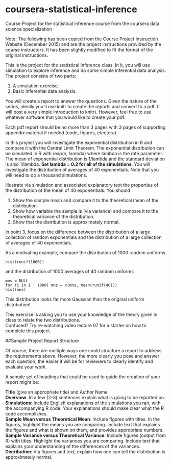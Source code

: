 # coursera-statistical-inference
Course Project for the statistical inference course from the coursera data science specialization

Note: The following has been copied from the Course Project Instruction Website (December 2015) and are the project instructions provided by the course instructors. It has been slightly modified to fit the format of the original instructions.

This is the project for the statistical inference class. In it, you will use simulation to explore inference and do some simple inferential data analysis. The project consists of two parts:

1. A simulation exercise.    
2. Basic inferential data analysis.    

You will create a report to answer the questions. Given the nature of the series, ideally you'll use knitr to create the reports and convert to a pdf. (I will post a very simple introduction to knitr). However, feel free to use whatever software that you would like to create your pdf. 

Each pdf report should be no more than 3 pages with 3 pages of supporting appendix material if needed (code, figures, etcetera).     


In this project you will investigate the exponential distribution in R and compare it with the Central Limit Theorem. The exponential distribution can be simulated in R with rexp(n, lambda) where lambda is the rate parameter. The mean of exponential distribution is 1/lambda and the standard deviation is also 1/lambda. **Set lambda = 0.2 for all of the simulations**. You will investigate the distribution of averages of 40 exponentials. Note that you will need to do a thousand simulations.

Illustrate via simulation and associated explanatory text the properties of the distribution of the mean of 40 exponentials.  You should    
1. Show the sample mean and compare it to the theoretical mean of the distribution.    
2. Show how variable the sample is (via variance) and compare it to the theoretical variance of the distribution.    
3. Show that the distribution is approximately normal.    

In point 3, focus on the difference between the distribution of a large collection of random exponentials and the distribution of a large collection of averages of 40 exponentials. 

As a motivating example, compare the distribution of 1000 random uniforms
```{q}
hist(runif(1000))
```
and the distribution of 1000 averages of 40 random uniforms

```{q}
mns = NULL
for (i in 1 : 1000) mns = c(mns, mean(runif(40)))
hist(mns)
```
This distribution looks far more Gaussian than the original uniform distribution!


This exercise is asking you to use your knowledge of the theory given in class to relate the two distributions.  
Confused?  Try re-watching video lecture 07 for a starter on how to complete this project.


##Sample Project Report Structure

Of course, there are multiple ways one could structure a report to address the requirements above.  However, the more clearly you pose and answer each question, the easier it will be for reviewers to clearly identify and evaluate your work. 

A sample set of headings that could be used to guide the creation of your report might be:

**Title** (give an appropriate title) and Author Name    
**Overview**: In a few (2-3) sentences explain what is going to be reported on.    
**Simulations**: Include English explanations of the simulations you ran, with the accompanying R code. Your explanations should make clear what the R code accomplishes.    
**Sample Mean versus Theoretical Mean**: Include figures with titles. In the figures, highlight the means you are comparing. Include text that explains the figures and what is shown on them, and provides appropriate numbers.    
**Sample Variance versus Theoretical Variance**: Include figures (output from R) with titles. Highlight the variances you are comparing. Include text that explains your understanding of the differences of the variances.    
**Distribution**: Via figures and text, explain how one can tell the distribution is approximately normal.    
